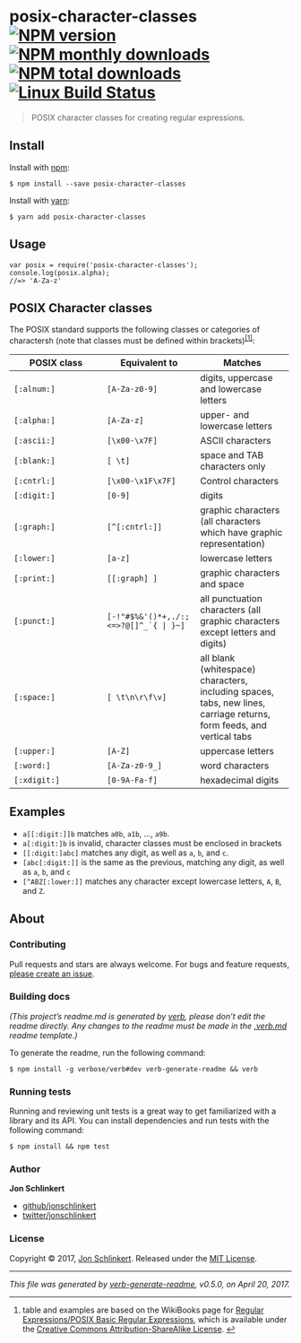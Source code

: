 posix-character-classes [![NPM version](https://img.shields.io/npm/v/posix-character-classes.svg?style=flat)](https://www.npmjs.com/package/posix-character-classes) [![NPM monthly downloads](https://img.shields.io/npm/dm/posix-character-classes.svg?style=flat)](https://npmjs.org/package/posix-character-classes) [![NPM total downloads](https://img.shields.io/npm/dt/posix-character-classes.svg?style=flat)](https://npmjs.org/package/posix-character-classes) [![Linux Build Status](https://img.shields.io/travis/jonschlinkert/posix-character-classes.svg?style=flat&label=Travis)](https://travis-ci.org/jonschlinkert/posix-character-classes)
================================================================================================================================================================================================================================================================================================================================================================================================================================================================================================================================================================================================================================================================

> POSIX character classes for creating regular expressions.

Install
-------

Install with [npm](https://www.npmjs.com/):

    $ npm install --save posix-character-classes

Install with [yarn](https://yarnpkg.com):

    $ yarn add posix-character-classes

Usage
-----

    var posix = require('posix-character-classes');
    console.log(posix.alpha);
    //=> 'A-Za-z'

POSIX Character classes
-----------------------

The POSIX standard supports the following classes or categories of charactersh (note that classes must be defined within brackets)<sup><a href="#fn1" id="fnref1">[1]</a></sup>:

<table style="width:99%;"><colgroup><col style="width: 33%" /><col style="width: 33%" /><col style="width: 33%" /></colgroup><thead><tr class="header"><th><strong>POSIX class</strong></th><th><strong>Equivalent to</strong></th><th><strong>Matches</strong></th></tr></thead><tbody><tr class="odd"><td><code>[:alnum:]</code></td><td><code>[A-Za-z0-9]</code></td><td>digits, uppercase and lowercase letters</td></tr><tr class="even"><td><code>[:alpha:]</code></td><td><code>[A-Za-z]</code></td><td>upper- and lowercase letters</td></tr><tr class="odd"><td><code>[:ascii:]</code></td><td><code>[\x00-\x7F]</code></td><td>ASCII characters</td></tr><tr class="even"><td><code>[:blank:]</code></td><td><code>[ \t]</code></td><td>space and TAB characters only</td></tr><tr class="odd"><td><code>[:cntrl:]</code></td><td><code>[\x00-\x1F\x7F]</code></td><td>Control characters</td></tr><tr class="even"><td><code>[:digit:]</code></td><td><code>[0-9]</code></td><td>digits</td></tr><tr class="odd"><td><code>[:graph:]</code></td><td><code>[^[:cntrl:]]</code></td><td>graphic characters (all characters which have graphic representation)</td></tr><tr class="even"><td><code>[:lower:]</code></td><td><code>[a-z]</code></td><td>lowercase letters</td></tr><tr class="odd"><td><code>[:print:]</code></td><td><code>[[:graph] ]</code></td><td>graphic characters and space</td></tr><tr class="even"><td><code>[:punct:]</code></td><td><code>[-!"#$%&amp;'()*+,./:;&lt;=&gt;?@[]^_`{ | }~]</code></td><td>all punctuation characters (all graphic characters except letters and digits)</td></tr><tr class="odd"><td><code>[:space:]</code></td><td><code>[ \t\n\r\f\v]</code></td><td>all blank (whitespace) characters, including spaces, tabs, new lines, carriage returns, form feeds, and vertical tabs</td></tr><tr class="even"><td><code>[:upper:]</code></td><td><code>[A-Z]</code></td><td>uppercase letters</td></tr><tr class="odd"><td><code>[:word:]</code></td><td><code>[A-Za-z0-9_]</code></td><td>word characters</td></tr><tr class="even"><td><code>[:xdigit:]</code></td><td><code>[0-9A-Fa-f]</code></td><td>hexadecimal digits</td></tr></tbody></table>

Examples
--------

-   `a[[:digit:]]b` matches `a0b`, `a1b`, …, `a9b`.
-   `a[:digit:]b` is invalid, character classes must be enclosed in brackets
-   `[[:digit:]abc]` matches any digit, as well as `a`, `b`, and `c`.
-   `[abc[:digit:]]` is the same as the previous, matching any digit, as well as `a`, `b`, and `c`
-   `[^ABZ[:lower:]]` matches any character except lowercase letters, `A`, `B`, and `Z`.

About
-----

### Contributing

Pull requests and stars are always welcome. For bugs and feature requests, [please create an issue](../../issues/new).

### Building docs

*(This project’s readme.md is generated by [verb](https://github.com/verbose/verb-generate-readme), please don’t edit the readme directly. Any changes to the readme must be made in the [.verb.md](.verb.md) readme template.)*

To generate the readme, run the following command:

    $ npm install -g verbose/verb#dev verb-generate-readme && verb

### Running tests

Running and reviewing unit tests is a great way to get familiarized with a library and its API. You can install dependencies and run tests with the following command:

    $ npm install && npm test

### Author

**Jon Schlinkert**

-   [github/jonschlinkert](https://github.com/jonschlinkert)
-   [twitter/jonschlinkert](https://twitter.com/jonschlinkert)

### License

Copyright © 2017, [Jon Schlinkert](https://github.com/jonschlinkert). Released under the [MIT License](LICENSE).

------------------------------------------------------------------------

*This file was generated by [verb-generate-readme](https://github.com/verbose/verb-generate-readme), v0.5.0, on April 20, 2017.*

------------------------------------------------------------------------

1.  table and examples are based on the WikiBooks page for [Regular Expressions/POSIX Basic Regular Expressions](https://en.wikibooks.org/wiki/Regular_Expressions/POSIX_Basic_Regular_Expressions), which is available under the [Creative Commons Attribution-ShareAlike License](https://creativecommons.org/licenses/by-sa/3.0/). <a href="#fnref1" class="footnote-backref">↩</a>
